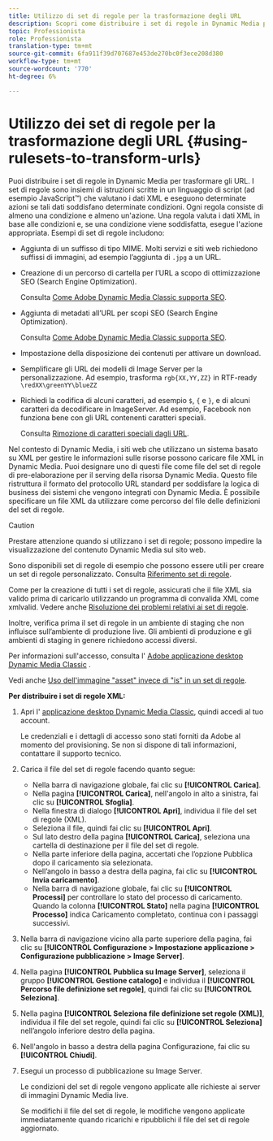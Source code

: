 ```yaml
---
title: Utilizzo di set di regole per la trasformazione degli URL
description: Scopri come distribuire i set di regole in Dynamic Media per trasformare gli URL. I set di regole sono insiemi di istruzioni scritte in un linguaggio di script (ad esempio JavaScript™) che valutano i dati XML e eseguono determinate azioni se tali dati soddisfano determinate condizioni.
topic: Professionista
role: Professionista
translation-type: tm+mt
source-git-commit: 6fa911f39d707687e453de270bc0f3ece208d380
workflow-type: tm+mt
source-wordcount: '770'
ht-degree: 6%

---
```



# Utilizzo dei set di regole per la trasformazione degli URL {#using-rulesets-to-transform-urls}

Puoi distribuire i set di regole in Dynamic Media per trasformare gli URL. I set di regole sono insiemi di istruzioni scritte in un linguaggio di script (ad esempio JavaScript™) che valutano i dati XML e eseguono determinate azioni se tali dati soddisfano determinate condizioni. Ogni regola consiste di almeno una condizione e almeno un&#39;azione. Una regola valuta i dati XML in base alle condizioni e, se una condizione viene soddisfatta, esegue l&#39;azione appropriata. Esempi di set di regole includono:

* Aggiunta di un suffisso di tipo MIME. Molti servizi e siti web richiedono suffissi di immagini, ad esempio l’aggiunta di `.jpg` a un URL.
* Creazione di un percorso di cartella per l’URL a scopo di ottimizzazione SEO (Search Engine Optimization).

   Consulta [Come Adobe Dynamic Media Classic supporta SEO](/help/assets/dynamic-media/assets/s7_seo.pdf).

* Aggiunta di metadati all’URL per scopi SEO (Search Engine Optimization).

   Consulta [Come Adobe Dynamic Media Classic supporta SEO](/help/assets/dynamic-media/assets/s7_seo.pdf).

* Impostazione della disposizione dei contenuti per attivare un download.
* Semplificare gli URL dei modelli di Image Server per la personalizzazione. Ad esempio, trasforma `rgb{XX,YY,ZZ}` in RTF-ready `\redXX\greenYY\blueZZ`

* Richiedi la codifica di alcuni caratteri, ad esempio `$`, `{` e `}`, e di alcuni caratteri da decodificare in ImageServer. Ad esempio, Facebook non funziona bene con gli URL contenenti caratteri speciali.

   Consulta [Rimozione di caratteri speciali dagli URL](https://helpx.adobe.com/experience-manager/scene7/kb/base/scene7-rulesets/remove-special-characters-urls.html).

Nel contesto di Dynamic Media, i siti web che utilizzano un sistema basato su XML per gestire le informazioni sulle risorse possono caricare file XML in Dynamic Media. Puoi designare uno di questi file come file del set di regole di pre-elaborazione per il serving della risorsa Dynamic Media. Questo file ristruttura il formato del protocollo URL standard per soddisfare la logica di business dei sistemi che vengono integrati con Dynamic Media. È possibile specificare un file XML da utilizzare come percorso del file delle definizioni del set di regole.

>[!CAUTION]
>
>Prestare attenzione quando si utilizzano i set di regole; possono impedire la visualizzazione del contenuto Dynamic Media sul sito web.

Sono disponibili set di regole di esempio che possono essere utili per creare un set di regole personalizzato.
Consulta [Riferimento set di regole](https://experienceleague.adobe.com/docs/dynamic-media-developer-resources/image-serving-api/image-serving-api/rule-set-reference/c-rule-set-reference.html).

Come per la creazione di tutti i set di regole, assicurati che il file XML sia valido prima di caricarlo utilizzando un programma di convalida XML come xmlvalid.
Vedere anche [Risoluzione dei problemi relativi ai set di regole](https://helpx.adobe.com/experience-manager/scene7/kb/base/scene7-rulesets/scene7-ruleset-troubleshooting.html).

Inoltre, verifica prima il set di regole in un ambiente di staging che non influisce sull’ambiente di produzione live.
Gli ambienti di produzione e gli ambienti di staging in genere richiedono accessi diversi.

Per informazioni sull&#39;accesso, consulta l&#39; [Adobe applicazione desktop Dynamic Media Classic](https://experienceleague.adobe.com/docs/dynamic-media-classic/using/getting-started/signing-out.html#sign-in-dmc-app) .

<!-- OBSOLETE CONTENT * **NA staging environment** login page: [https://s7sps1-staging.scene7.com/IpsWeb/](https://s7sps1-staging.scene7.com/IpsWeb/)
* **EMEA staging environment** login page: [https://s7sps3-staging.scene7.com/IpsWeb/](https://s7sps3-staging.scene7.com/IpsWeb/)
* **JAPAC staging environment** login page: [https://s7sps5-staging.scene7.com/IpsWeb/](https://s7sps5-staging.scene7.com/IpsWeb/) -->

Vedi anche [Uso dell&#39;immagine &quot;asset&quot; invece di &quot;is&quot; in un set di regole](https://helpx.adobe.com/experience-manager/scene7/kb/base/scene7-rulesets/ruleset-asset-instead-image.html).

**Per distribuire i set di regole XML:**

1. Apri l&#39; [applicazione desktop Dynamic Media Classic](https://experienceleague.adobe.com/docs/dynamic-media-classic/using/getting-started/signing-out.html#getting-started), quindi accedi al tuo account.

   Le credenziali e i dettagli di accesso sono stati forniti da Adobe al momento del provisioning. Se non si dispone di tali informazioni, contattare il supporto tecnico.

1. Carica il file del set di regole facendo quanto segue:

   * Nella barra di navigazione globale, fai clic su **[!UICONTROL Carica]**.
   * Nella pagina **[!UICONTROL Carica]**, nell&#39;angolo in alto a sinistra, fai clic su **[!UICONTROL Sfoglia]**.
   * Nella finestra di dialogo **[!UICONTROL Apri]**, individua il file del set di regole (XML).
   * Seleziona il file, quindi fai clic su **[!UICONTROL Apri]**.
   * Sul lato destro della pagina **[!UICONTROL Carica]**, seleziona una cartella di destinazione per il file del set di regole.
   * Nella parte inferiore della pagina, accertati che l’opzione Pubblica dopo il caricamento sia selezionata.
   * Nell’angolo in basso a destra della pagina, fai clic su **[!UICONTROL Invia caricamento]**.
   * Nella barra di navigazione globale, fai clic su **[!UICONTROL Processi]** per controllare lo stato del processo di caricamento. Quando la colonna **[!UICONTROL Stato]** nella pagina **[!UICONTROL Processo]** indica Caricamento completato, continua con i passaggi successivi.

1. Nella barra di navigazione vicino alla parte superiore della pagina, fai clic su **[!UICONTROL Configurazione > Impostazione applicazione > Configurazione pubblicazione > Image Server]**.
1. Nella pagina **[!UICONTROL Pubblica su Image Server]**, seleziona il gruppo **[!UICONTROL Gestione catalogo]** e individua il **[!UICONTROL Percorso file definizione set regole]**, quindi fai clic su **[!UICONTROL Seleziona]**.
1. Nella pagina **[!UICONTROL Seleziona file definizione set regole (XML)]**, individua il file del set regole, quindi fai clic su **[!UICONTROL Seleziona]** nell’angolo inferiore destro della pagina.
1. Nell&#39;angolo in basso a destra della pagina Configurazione, fai clic su **[!UICONTROL Chiudi]**.
1. Esegui un processo di pubblicazione su Image Server.

   Le condizioni del set di regole vengono applicate alle richieste ai server di immagini Dynamic Media live.

   Se modifichi il file del set di regole, le modifiche vengono applicate immediatamente quando ricarichi e ripubblichi il file del set di regole aggiornato.

